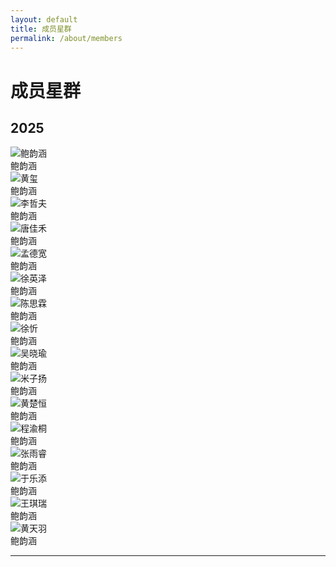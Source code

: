 ```yaml
---
layout: default
title: 成员星群
permalink: /about/members
---
```


# 成员星群

## 2025

<div class="gallery-grid">
    <div class="gallery-item">
        <img src="{{ '/assets/images/members/2025/鲍韵涵.jpg' | relative_url }}" alt="鲍韵涵">
        <div class="gallery-caption">鲍韵涵</div>
    </div>
    <div class="gallery-item">
        <img src="{{ '/assets/images/members/2025/黄玺.jpg' | relative_url }}" alt="黄玺">
        <div class="gallery-caption">鲍韵涵</div>
    </div>
    <div class="gallery-item">
        <img src="{{ '/assets/images/members/2025/李哲夫.jpg' | relative_url }}" alt="李哲夫">
        <div class="gallery-caption">鲍韵涵</div>
    </div>
    <div class="gallery-item">
        <img src="{{ '/assets/images/members/2025/唐佳禾.jpg' | relative_url }}" alt="唐佳禾">
        <div class="gallery-caption">鲍韵涵</div>
    </div>
    <div class="gallery-item">
        <img src="{{ '/assets/images/members/2025/孟德宽.jpg' | relative_url }}" alt="孟德宽">
        <div class="gallery-caption">鲍韵涵</div>
    </div>
    <div class="gallery-item">
        <img src="{{ '/assets/images/members/2025/徐英泽.jpg' | relative_url }}" alt="徐英泽">
        <div class="gallery-caption">鲍韵涵</div>
    </div>
    <div class="gallery-item">
        <img src="{{ '/assets/images/members/2025/陈思霖.png' | relative_url }}" alt="陈思霖">
        <div class="gallery-caption">鲍韵涵</div>
    </div>
    <div class="gallery-item">
        <img src="{{ '/assets/images/members/2025/徐忻.jpg' | relative_url }}" alt="徐忻">
        <div class="gallery-caption">鲍韵涵</div>
    </div>
    <div class="gallery-item">
        <img src="{{ '/assets/images/members/2025/吴晓瑜.jpg' | relative_url }}" alt="吴晓瑜">
        <div class="gallery-caption">鲍韵涵</div>
    </div>
    <div class="gallery-item">
        <img src="{{ '/assets/images/members/2025/米子扬.jpg' | relative_url }}" alt="米子扬">
        <div class="gallery-caption">鲍韵涵</div>
    </div>
    <div class="gallery-item">
        <img src="{{ '/assets/images/members/2025/黄楚恒.jpg' | relative_url }}" alt="黄楚恒">
        <div class="gallery-caption">鲍韵涵</div>
    </div>
    <div class="gallery-item">
        <img src="{{ '/assets/images/members/2025/程渝桐.jpg' | relative_url }}" alt="程渝桐">
        <div class="gallery-caption">鲍韵涵</div>
    </div>
    <div class="gallery-item">
        <img src="{{ '/assets/images/members/2025/张雨睿.png' | relative_url }}" alt="张雨睿">
        <div class="gallery-caption">鲍韵涵</div>
    </div>
    <div class="gallery-item">
        <img src="{{ '/assets/images/members/2025/于乐添.jpg' | relative_url }}" alt="于乐添">
        <div class="gallery-caption">鲍韵涵</div>
    </div>
    <div class="gallery-item">
        <img src="{{ '/assets/images/members/2025/王琪瑞.jpg' | relative_url }}" alt="王琪瑞">
        <div class="gallery-caption">鲍韵涵</div>
    </div>
    <div class="gallery-item">
        <img src="{{ '/assets/images/members/2025/黄天羽.jpg' | relative_url }}" alt="黄天羽">
        <div class="gallery-caption">鲍韵涵</div>
    </div>
</div>

---
